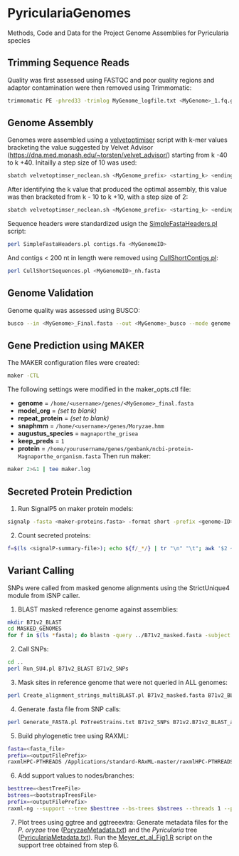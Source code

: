 # PyriculariaGenomes
Methods, Code and Data for the Project Genome Assemblies for Pyricularia species
## Trimming Sequence Reads
Quality was first assessed using FASTQC and poor quality regions and adaptor contamination were then removed using Trimmomatic:
```bash
trimmomatic PE -phred33 -trimlog MyGenome_logfile.txt <MyGenome>_1.fq.gz <MyGenome>_2.fq.gz <MyGenome>_1_paired.fq <MyGenome>_1_unpaired.fq <MyGenome>_2_paired.fq <MyGenome>_2_unpaired.fq ILLUMINACLIP<path/to/adaptors.fasta>:2:30:10 SLIDINGWINDOW:20:20 MINLEN:120
```
## Genome Assembly
Genomes were assembled using a [velvetoptimiser](/scripts/velvetoptimiser_noclean.sh) script with k-mer values bracketing the value suggested by Velvet Advisor (https://dna.med.monash.edu/~torsten/velvet_advisor/) starting from k -40 to k +40. Initailly a step size of 10 was used:
```bash
sbatch velvetoptimser_noclean.sh <MyGenome_prefix> <starting_k> <ending_k> 10
```
After identifying the k value that produced the optimal assembly, this value was then bracketed from k - 10 to k +10, with a step size of 2:
```bash
sbatch velvetoptimser_noclean.sh <MyGenome_prefix> <starting_k> <ending_k> 2
```
Sequence headers were standardized usign the [SimpleFastaHeaders.pl](/scripts/SimpleFastaHeaders.pl) script:
```bash
perl SimpleFastaHeaders.pl contigs.fa <MyGenomeID>
```
And contigs < 200 nt in length were removed using [CullShortContigs.pl](/scripts/CullShortContigs.pl):
```bash
perl CullShortSequences.pl <MyGenomeID>_nh.fasta
```
## Genome Validation
Genome quality was assessed using BUSCO:
```bash
busco --in <MyGenome>_Final.fasta --out <MyGenome>_busco --mode genome --lineage_dataset ascomycota_odb10 -f
```
## Gene Prediction using MAKER
The MAKER configuration files were created:
```bash
maker -CTL
```
The following settings were modified in the maker_opts.ctl file:
- **genome** = `/home/<username>/genes/<MyGenome>_final.fasta`
- **model_org** = *(set to blank)*
- **repeat_protein** = *(set to blank)*
- **snaphmm** = `/home/<username>/genes/Moryzae.hmm`
- **augustus_species** = `magnaporthe_grisea`
- **keep_preds** = `1`
- **protein** = `/home/yourusername/genes/genbank/ncbi-protein-Magnaporthe_organism.fasta`
Then run maker:
```bash
maker 2>&1 | tee maker.log
```
## Secreted Protein Prediction
1. Run SignalP5 on maker protein models:
```bash
signalp -fasta <maker-proteins.fasta> -format short -prefix <genome-ID>
```
2. Count secreted proteins:
```bash
f=$(ls <signalP-summary-file>); echo ${f/_*/} | tr "\n" "\t"; awk '$2 ~ /^SP/' $f |  wc -l
```
## Variant Calling
SNPs were called from masked genome alignments using the StrictUnique4 module from iSNP caller.
1. BLAST masked reference genome against assemblies:
```bash
mkdir B71v2_BLAST
cd MASKED_GENOMES
for f in $(ls *fasta); do blastn -query ../B71v2_masked.fasta -subject $f -evalue 1e-20 -max_target_seqs 20000 -outfmt '6 qseqid sseqid qstart qend sstart send btop' > ../B71v2_BLAST/B71v2.${f/_*/}.BLAST; done
```
2. Call SNPs:
```bash
cd ..
perl Run_SU4.pl B71v2_BLAST B71v2_SNPs
```
3. Mask sites in reference genome that were not queried in ALL genomes:
```bash
perl Create_alignment_strings_multiBLAST.pl B71v2_masked.fasta B71v2_BLAST
```
4. Generate .fasta file from SNP calls:
```bash
perl Generate_FASTA.pl PoTreeStrains.txt B71v2_SNPs B71v2.B71v2_BLAST_alignments
```
5. Build phylogenetic tree using RAXML:
```bash
fasta=<fasta_file>
prefix=<outputFilePrefix>
raxmlHPC-PTHREADS /Applications/standard-RAxML-master/raxmlHPC-PTHREADS -T 12 -m GTRCAT -n $prefix -s $fasta -p 1234 -f a -x 4321 -# autoMRE
```
6. Add support values to nodes/branches:
```bash
besttree=<bestTreeFile>
bstrees=<bootstrapTreesFile>
prefix=<outputFilePrefix>
raxml-ng --support --tree $besttree --bs-trees $bstrees --threads 1 --prefix $prefix
```
7. Plot trees using ggtree and ggtreeextra:
Generate metadata files for the _P. oryzae_ tree ([PoryzaeMetadata.txt](/data/PoryzaeMetadata.txt)) and the _Pyricularia_ tree ([PyriculariaMetadata.txt](/data/PyriculariaMetadata.txt)). Run the [Meyer_et_al_Fig1.R](/scripts/Meyer_et_al_Fig1.R) script on the support tree obtained from step 6.

